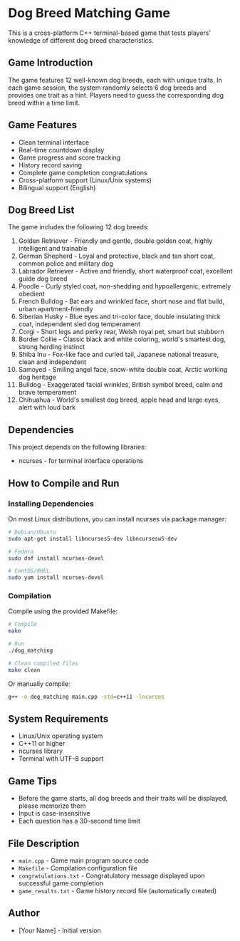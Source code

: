 # Dog Breed Matching Game

This is a cross-platform C++ terminal-based game that tests players' knowledge of different dog breed characteristics.

## Game Introduction

The game features 12 well-known dog breeds, each with unique traits. In each game session, the system randomly selects 6 dog breeds and provides one trait as a hint. Players need to guess the corresponding dog breed within a time limit.

## Game Features

- Clean terminal interface
- Real-time countdown display
- Game progress and score tracking
- History record saving
- Complete game completion congratulations
- Cross-platform support (Linux/Unix systems)
- Bilingual support (English)

## Dog Breed List

The game includes the following 12 dog breeds:

1. Golden Retriever - Friendly and gentle, double golden coat, highly intelligent and trainable
2. German Shepherd - Loyal and protective, black and tan short coat, common police and military dog
3. Labrador Retriever - Active and friendly, short waterproof coat, excellent guide dog breed
4. Poodle - Curly styled coat, non-shedding and hypoallergenic, extremely obedient
5. French Bulldog - Bat ears and wrinkled face, short nose and flat build, urban apartment-friendly
6. Siberian Husky - Blue eyes and tri-color face, double insulating thick coat, independent sled dog temperament
7. Corgi - Short legs and perky rear, Welsh royal pet, smart but stubborn
8. Border Collie - Classic black and white coloring, world's smartest dog, strong herding instinct
9. Shiba Inu - Fox-like face and curled tail, Japanese national treasure, clean and independent
10. Samoyed - Smiling angel face, snow-white double coat, Arctic working dog heritage
11. Bulldog - Exaggerated facial wrinkles, British symbol breed, calm and brave temperament
12. Chihuahua - World's smallest dog breed, apple head and large eyes, alert with loud bark

## Dependencies

This project depends on the following libraries:
- ncurses - for terminal interface operations

## How to Compile and Run

### Installing Dependencies
On most Linux distributions, you can install ncurses via package manager:

```bash
# Debian/Ubuntu
sudo apt-get install libncurses5-dev libncursesw5-dev

# Fedora
sudo dnf install ncurses-devel

# CentOS/RHEL
sudo yum install ncurses-devel
```

### Compilation
Compile using the provided Makefile:

```bash
# Compile
make

# Run
./dog_matching

# Clean compiled files
make clean
```

Or manually compile:

```bash
g++ -o dog_matching main.cpp -std=c++11 -lncurses
```

## System Requirements

- Linux/Unix operating system
- C++11 or higher
- ncurses library
- Terminal with UTF-8 support

## Game Tips

- Before the game starts, all dog breeds and their traits will be displayed, please memorize them
- Input is case-insensitive
- Each question has a 30-second time limit

## File Description

- `main.cpp` - Game main program source code
- `Makefile` - Compilation configuration file
- `congratulations.txt` - Congratulatory message displayed upon successful game completion
- `game_results.txt` - Game history record file (automatically created)

## Author

- [Your Name] - Initial version 